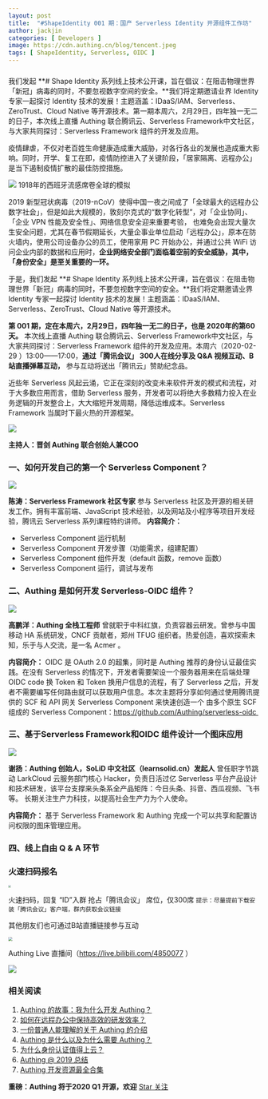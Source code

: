 ```yaml
---
layout: post
title:  "#ShapeIdentity 001 期：国产 Serverless Identity 开源组件工作坊"
author: jackjin
categories: [ Developers ]
image: https://cdn.authing.cn/blog/tencent.jpeg
tags: [ ShapeIdentity, Serverless, OIDC ]
---
```

### 
我们发起 **# Shape Identity 系列线上技术公开课，旨在倡议：在阻击物理世界「新冠」病毒的同时，不要忽视数字空间的安全。**我们将定期邀请业界 Identity 专家一起探讨 Identity 技术的发展！主题涵盖：IDaaS/IAM、Serverless、ZeroTrust、Cloud Native 等开源技术。第一期本周六，2月29日，四年独一无二的日子，本次线上直播 Authing 联合腾讯云、Serverless Framework中文社区，与大家共同探讨：Serverless Framework 组件的开发及应用。


疫情肆虐，不仅对老百姓生命健康造成重大威胁，对各行各业的发展也造成重大影响。同时，开学、复工在即，疫情防控进入了关键阶段，「居家隔离、远程办公」是当下遏制疫情扩散的最佳防控措施。 

![](https://cdn.authing.cn/blog/flu.gif)
1918年的西班牙流感席卷全球的模拟

2019 新型冠状病毒（2019-nCoV）使得中国一夜之间成了「全球最大的远程办公数字社会」，但是如此大规模的，敦刻尔克式的“数字化转型”，对「企业协同」、「企业 VPN 性能及安全性」、网络信息安全迎来重要考验， 也难免会出现大量次生安全问题，尤其在春节假期延长，大量企事业单位启动「远程办公」，原本在防火墙内，使用公司设备办公的员工，使用家用 PC 开始办公，并通过公共 WiFi 访问企业内部的数据和应用时，**企业网络安全部门面临着空前的安全威胁，其中，「身份安全」是至关重要的一环。**

于是，我们发起 **# Shape Identity 系列线上技术公开课，旨在倡议：在阻击物理世界「新冠」病毒的同时，不要忽视数字空间的安全。**我们将定期邀请业界 Identity 专家一起探讨 Identity 技术的发展！主题涵盖：IDaaS/IAM、Serverless、ZeroTrust、Cloud Native 等开源技术。

**第 001 期，定在本周六，2月29日，四年独一无二的日子，也是 2020年的第60天。**
本次线上直播 Authing 联合腾讯云、Serverless Framework中文社区，与大家共同探讨：Serverless Framework 组件的开发及应用。本周六（2020-02-29 ）13:00——17:00，**通过「腾讯会议」 300人在线分享及 Q&A 视频互动、B站直播弹幕互动，** 参与互动将送出「腾讯云」赞助纪念品。

近些年 Serverless 风起云涌，它正在深刻的改变未来软件开发的模式和流程，对于大多数应用而言，借助 Serverless 服务，开发者可以将绝大多数精力投入在业务逻辑的开发整合上，大大缩短开发周期，降低运维成本。Serverless Framework 当属时下最火热的开源框架。



![](https://cdn.authing.cn/blog/20200225160838.png)

**主持人：晋剑  Authing 联合创始人兼COO**

### 一、如何开发自己的第一个 Serverless Component？ 

![](https://cdn.authing.cn/blog/20200225160933.png)

**陈涛：Serverless Framework 社区专家**
参与 Serverless 社区及开源的相关研发工作。拥有丰富前端、JavaScript 技术经验，以及网站及小程序等项目开发经验，腾讯云 Serverless 系列课程特约讲师。
**内容简介：** 

* Serverless Component 运行机制 
* Serverless Component 开发步骤（功能需求，组建配置） 
* Serverless Component 组件开发（default 函数，remove 函数） 	  
* Serverless Component 运行，调试与发布

### 二、Authing 是如何开发 Serverless-OIDC 组件？

![](https://cdn.authing.cn/blog/20200225161143.png)

**高鹏洋：Authing 全栈工程师**
曾就职于中科红旗，负责容器云研发。曾参与中国移动 HA 系统研发，CNCF 贡献者，郑州 TFUG 组织者。热爱创造，喜欢探索未知，乐于与人交流，是一名 Acmer 。

**内容简介：**
OIDC 是 OAuth 2.0 的超集，同时是 Authing 推荐的身份认证最佳实践。在没有 Serverless 的情况下，开发者需要架设一个服务器用来在后端处理 OIDC code 换 Token 和 Token 换用户信息的流程，有了 Serverless 之后，开发者不需要编写任何路由就可以获取用户信息。本次主题将分享如何通过使用腾讯提供的 SCF 和 API 网关 Serverless Component 来快速创造一个 由多个原生 SCF 组成的  Serverless Component：https://github.com/Authing/serverless-oidc 




### 三、基于Serverless Framework和OIDC 组件设计一个图床应用

![](https://cdn.authing.cn/blog/20200225162249.png)

**谢扬：Authing 创始人，SoLiD 中文社区（learnsolid.cn）发起人**
曾任职字节跳动 LarkCloud 云服务部门核心 Hacker，负责⽇活过亿 Serverless 平台产品设计和技术研发，该平台支撑来头条系全产品矩阵：今日头条、抖音、西瓜视频、飞书等。 ⻓期关注生产⼒科技，以提⾼社会生产⼒为个⼈使命。

**内容简介：**
基于 Serverless Framework 和 Authing 完成一个可以共享和配置访问权限的图床管理应用。

### 四、线上自由 Q & A 环节

### 火速扫码报名

<img src="https://cdn.authing.cn/blog/20200225162025.png" style="zoom: 30%;" />

火速扫码，回复 “ID”入群
抢占「腾讯会议」 席位，仅300席
`提示：尽量提前下载安装「腾讯会议」客户端，群内获取会议链接`

其他朋友们也可通过B站直播链接参与互动

<img src="https://cdn.authing.cn/blog/20200225161910.png" style="zoom: 50%;" />

Authing Live 直播间（https://live.bilibili.com/4850077 ）



![](https://cdn.authing.cn/blog/tencent.jpeg)

### 相关阅读

1. [Authing 的故事：我为什么开发 Authing？](https://mp.weixin.qq.com/s/qVlqwA2ZhZeKsl0RdVsojQ)
2. [如何在远程办公中保持高效的](https://mp.weixin.qq.com/s/WGL7n9D1L0UG71276Wn6Iw)[研发效率？](https://mp.weixin.qq.com/s/WGL7n9D1L0UG71276Wn6Iw)
3. [一份普通人能理解的关于 Authing 的介绍](https://mp.weixin.qq.com/s/KkUhNuXnrsWa5Q-ucmIlqA)
4. [Authing 是什么以及为什么需要 Authing？](https://mp.weixin.qq.com/s/TlYmDRg1q_glJ7Icsj0arw)
5. [为什么身份认证值得上云？](https://mp.weixin.qq.com/s/TlYmDRg1q_glJ7Icsj0arw)
6. [Authing ](https://mp.weixin.qq.com/s/6SsGcgoesVGaLT19auK7yg)[@ 2019 总结](https://mp.weixin.qq.com/s/6SsGcgoesVGaLT19auK7yg)
7. [Authing 开发资源最全合集](https://mp.weixin.qq.com/s/Xd3SR2WaB15a250RxEZWpg)



**重磅：Authing 将于2020 Q1 开源，欢迎**  [Star 关注](https://github.com/Authing/authing)